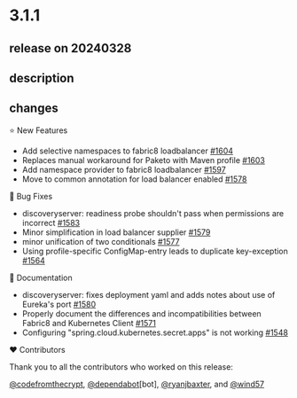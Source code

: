 # 3.1.1

## release on 20240328

## description

## changes

⭐ New Features

* Add selective namespaces to fabric8 loadbalancer <a href="https://github.com/spring-cloud/spring-cloud-kubernetes/pull/1604" data-hovercard-type="pull_request" data-hovercard-url="/spring-cloud/spring-cloud-kubernetes/pull/1604/hovercard">#1604</a>
* Replaces manual workaround for Paketo with Maven profile <a href="https://github.com/spring-cloud/spring-cloud-kubernetes/pull/1603" data-hovercard-type="pull_request" data-hovercard-url="/spring-cloud/spring-cloud-kubernetes/pull/1603/hovercard">#1603</a>
* Add namespace provider to fabric8 loadbalancer <a href="https://github.com/spring-cloud/spring-cloud-kubernetes/pull/1597" data-hovercard-type="pull_request" data-hovercard-url="/spring-cloud/spring-cloud-kubernetes/pull/1597/hovercard">#1597</a>
* Move to common annotation for load balancer enabled <a href="https://github.com/spring-cloud/spring-cloud-kubernetes/pull/1578" data-hovercard-type="pull_request" data-hovercard-url="/spring-cloud/spring-cloud-kubernetes/pull/1578/hovercard">#1578</a>

🐞 Bug Fixes

* discoveryserver: readiness probe shouldn't pass when permissions are incorrect <a href="https://github.com/spring-cloud/spring-cloud-kubernetes/issues/1583" data-hovercard-type="issue" data-hovercard-url="/spring-cloud/spring-cloud-kubernetes/issues/1583/hovercard">#1583</a>
* Minor simplification in load balancer supplier <a href="https://github.com/spring-cloud/spring-cloud-kubernetes/pull/1579" data-hovercard-type="pull_request" data-hovercard-url="/spring-cloud/spring-cloud-kubernetes/pull/1579/hovercard">#1579</a>
* minor unification of two conditionals <a href="https://github.com/spring-cloud/spring-cloud-kubernetes/pull/1577" data-hovercard-type="pull_request" data-hovercard-url="/spring-cloud/spring-cloud-kubernetes/pull/1577/hovercard">#1577</a>
* Using profile-specific ConfigMap-entry leads to duplicate key-exception <a href="https://github.com/spring-cloud/spring-cloud-kubernetes/issues/1564" data-hovercard-type="issue" data-hovercard-url="/spring-cloud/spring-cloud-kubernetes/issues/1564/hovercard">#1564</a>

📔 Documentation

* discoveryserver: fixes deployment yaml and adds notes about use of Eureka's port <a href="https://github.com/spring-cloud/spring-cloud-kubernetes/pull/1580" data-hovercard-type="pull_request" data-hovercard-url="/spring-cloud/spring-cloud-kubernetes/pull/1580/hovercard">#1580</a>
* Properly document the differences and incompatibilities between Fabric8 and Kubernetes Client <a href="https://github.com/spring-cloud/spring-cloud-kubernetes/issues/1571" data-hovercard-type="issue" data-hovercard-url="/spring-cloud/spring-cloud-kubernetes/issues/1571/hovercard">#1571</a>
* Configuring "spring.cloud.kubernetes.secret.apps" is not working <a href="https://github.com/spring-cloud/spring-cloud-kubernetes/issues/1548" data-hovercard-type="issue" data-hovercard-url="/spring-cloud/spring-cloud-kubernetes/issues/1548/hovercard">#1548</a>

❤️ Contributors

Thank you to all the contributors who worked on this release:

<a class="user-mention notranslate" data-hovercard-type="user" data-hovercard-url="/users/codefromthecrypt/hovercard" data-octo-click="hovercard-link-click" data-octo-dimensions="link_type:self" href="https://github.com/codefromthecrypt">@codefromthecrypt</a>, <a class="user-mention notranslate" data-hovercard-type="organization" data-hovercard-url="/orgs/dependabot/hovercard" data-octo-click="hovercard-link-click" data-octo-dimensions="link_type:self" href="https://github.com/dependabot">@dependabot</a>[bot], <a class="user-mention notranslate" data-hovercard-type="user" data-hovercard-url="/users/ryanjbaxter/hovercard" data-octo-click="hovercard-link-click" data-octo-dimensions="link_type:self" href="https://github.com/ryanjbaxter">@ryanjbaxter</a>, and <a class="user-mention notranslate" data-hovercard-type="user" data-hovercard-url="/users/wind57/hovercard" data-octo-click="hovercard-link-click" data-octo-dimensions="link_type:self" href="https://github.com/wind57">@wind57</a>

